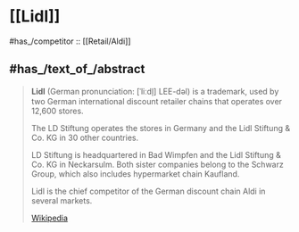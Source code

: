
# [[Lidl]] 

#has_/competitor :: [[Retail/Aldi]] 

## #has_/text_of_/abstract 

> **Lidl** (German pronunciation: [ˈliːdl̩] LEE-dəl) is a trademark, 
> used by two German international discount retailer chains that operates over 12,600 stores. 
> 
> The LD Stiftung operates the stores in Germany 
> and the Lidl Stiftung & Co. KG in 30 other countries. 
> 
> LD Stiftung is headquartered in Bad Wimpfen and the Lidl Stiftung & Co. KG in Neckarsulm. 
> Both sister companies belong to the Schwarz Group, which also includes hypermarket chain Kaufland.
>
> Lidl is the chief competitor of the German discount chain Aldi in several markets.
>
> [Wikipedia](https://en.wikipedia.org/wiki/Lidl) 

